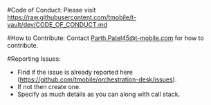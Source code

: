 #Code of Conduct:
Please visit https://raw.githubusercontent.com/tmobile/t-vault/dev/CODE_OF_CONDUCT.md

#How to Contribute: 
Contact Parth.Patel45@t-mobile.com for how to contribute.

#Reporting Issues:
 - Find if the issue is already reported here (https://github.com/tmobile/orchestration-desk/issues).
 - If not then create one.
 - Specify as much details as you can along with call stack.